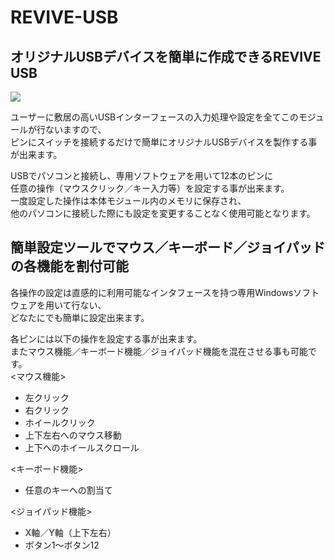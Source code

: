 # REVIVE-USB
## オリジナルUSBデバイスを簡単に作成できるREVIVE USB
![](http://bit-trade-one.co.jp/wp/wp-content/uploads/2014/03/d3bd346bc2119d8576ce93741d53400c.png)  

ユーザーに敷居の高いUSBインターフェースの入力処理や設定を全てこのモジュールが行ないますので、  
ピンにスイッチを接続するだけで簡単にオリジナルUSBデバイスを製作する事が出来ます。  

USBでパソコンと接続し、専用ソフトウェアを用いて12本のピンに  
任意の操作（マウスクリック／キー入力等）を設定する事が出来ます。  
一度設定した操作は本体モジュール内のメモリに保存され、  
他のパソコンに接続した際にも設定を変更することなく使用可能となります。  

## 簡単設定ツールでマウス／キーボード／ジョイパッドの各機能を割付可能

各操作の設定は直感的に利用可能なインタフェースを持つ専用Windowsソフトウェアを用いて行ない、  
どなたにでも簡単に設定出来ます。  

各ピンには以下の操作を設定する事が出来ます。  
またマウス機能／キーボード機能／ジョイパッド機能を混在させる事も可能です。  
<マウス機能>  

   - 左クリック
   - 右クリック
   - ホイールクリック
   - 上下左右へのマウス移動
   - 上下へのホイールスクロール

<キーボード機能>

   - 任意のキーへの割当て

<ジョイパッド機能>

   - X軸／Y軸（上下左右）
   - ボタン1～ボタン12
